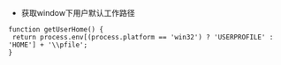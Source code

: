 - 获取window下用户默认工作路径

 ```
function getUserHome() {
  return process.env[(process.platform == 'win32') ? 'USERPROFILE' : 'HOME'] + '\\pfile';
}
```
